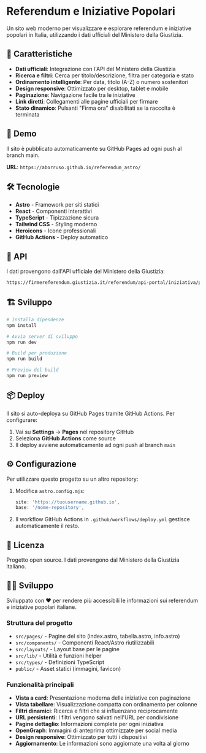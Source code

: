 # Referendum e Iniziative Popolari

Un sito web moderno per visualizzare e esplorare referendum e iniziative popolari in Italia, utilizzando i dati ufficiali del Ministero della Giustizia.

## 🌟 Caratteristiche

- **Dati ufficiali**: Integrazione con l'API del Ministero della Giustizia
- **Ricerca e filtri**: Cerca per titolo/descrizione, filtra per categoria e stato
- **Ordinamento intelligente**: Per data, titolo (A-Z) o numero sostenitori
- **Design responsive**: Ottimizzato per desktop, tablet e mobile
- **Paginazione**: Navigazione facile tra le iniziative
- **Link diretti**: Collegamenti alle pagine ufficiali per firmare
- **Stato dinamico**: Pulsanti "Firma ora" disabilitati se la raccolta è terminata

## 🚀 Demo

Il sito è pubblicato automaticamente su GitHub Pages ad ogni push al branch main.

**URL**: `https://aborruso.github.io/referendum_astro/`

## 🛠️ Tecnologie

- **Astro** - Framework per siti statici
- **React** - Componenti interattivi
- **TypeScript** - Tipizzazione sicura
- **Tailwind CSS** - Styling moderno
- **Heroicons** - Icone professionali
- **GitHub Actions** - Deploy automatico

## 📡 API

I dati provengono dall'API ufficiale del Ministero della Giustizia:

```bash
https://firmereferendum.giustizia.it/referendum/api-portal/iniziativa/public
```

## 🏗️ Sviluppo

```bash
# Installa dipendenze
npm install

# Avvia server di sviluppo
npm run dev

# Build per produzione
npm run build

# Preview del build
npm run preview
```

## 📦 Deploy

Il sito si auto-deploya su GitHub Pages tramite GitHub Actions. Per configurare:

1. Vai su **Settings** → **Pages** nel repository GitHub
2. Seleziona **GitHub Actions** come source
3. Il deploy avviene automaticamente ad ogni push al branch `main`

## ⚙️ Configurazione

Per utilizzare questo progetto su un altro repository:

1. Modifica `astro.config.mjs`:

   ```js
   site: 'https://tuousername.github.io',
   base: '/nome-repository',
   ```

2. Il workflow GitHub Actions in `.github/workflows/deploy.yml` gestisce automaticamente il resto.

## 📄 Licenza

Progetto open source. I dati provengono dal Ministero della Giustizia italiano.

## 👨‍💻 Sviluppo

Sviluppato con ❤️ per rendere più accessibili le informazioni sui referendum e iniziative popolari italiane.

### Struttura del progetto

- `src/pages/` - Pagine del sito (index.astro, tabella.astro, info.astro)
- `src/components/` - Componenti React/Astro riutilizzabili
- `src/layouts/` - Layout base per le pagine
- `src/lib/` - Utilità e funzioni helper
- `src/types/` - Definizioni TypeScript
- `public/` - Asset statici (immagini, favicon)

### Funzionalità principali

- **Vista a card**: Presentazione moderna delle iniziative con paginazione
- **Vista tabellare**: Visualizzazione compatta con ordinamento per colonne
- **Filtri dinamici**: Ricerca e filtri che si influenzano reciprocamente
- **URL persistenti**: I filtri vengono salvati nell'URL per condivisione
- **Pagine dettaglio**: Informazioni complete per ogni iniziativa
- **OpenGraph**: Immagini di anteprima ottimizzate per social media
- **Design responsive**: Ottimizzato per tutti i dispositivi
- **Aggiornamento**: Le informazioni sono aggiornate una volta al giorno

